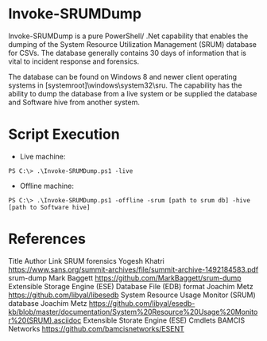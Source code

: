 # Invoke-SRUMDump
Invoke-SRUMDump is a pure PowerShell/ .Net capability that enables the dumping of the System Resource Utilization Management (SRUM) database for CSVs. The database generally contains 30 days of information that is vital to incident response and forensics. 

The database can be found on Windows 8 and newer client operating systems in [systemroot]\windows\system32\sru\. The capability has the ability to dump the database from a live system or be supplied the database and Software hive from another system. 

# Script Execution
* Live machine:
```
PS C:\> .\Invoke-SRUMDump.ps1 -live 
```

* Offline machine:
```
PS C:\> .\Invoke-SRUMDump.ps1 -offline -srum [path to srum db] -hive [path to Software hive]

```

# References
Title	Author	Link
SRUM forensics	Yogesh Khatri	https://www.sans.org/summit-archives/file/summit-archive-1492184583.pdf
srum-dump	Mark Baggett	https://github.com/MarkBaggett/srum-dump
Extensible Storage Engine (ESE) Database File (EDB) format	Joachim Metz	https://github.com/libyal/libesedb
System Resource Usage Monitor (SRUM) database	Joachim Metz	https://github.com/libyal/esedb-kb/blob/master/documentation/System%20Resource%20Usage%20Monitor%20(SRUM).asciidoc
Extensible Storate Engine (ESE) Cmdlets	BAMCIS Networks	https://github.com/bamcisnetworks/ESENT
